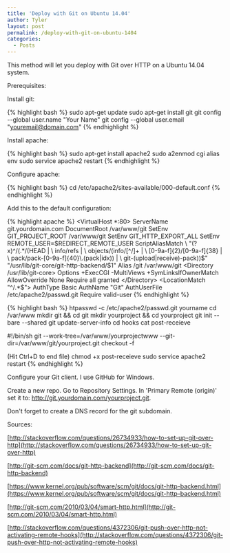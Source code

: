 ```yaml
---
title: 'Deploy with Git on Ubuntu 14.04'
author: Tyler
layout: post
permalink: /deploy-with-git-on-ubuntu-1404
categories:
  - Posts
---
```

This method will let you deploy with Git over HTTP on a Ubuntu 14.04 system.

Prerequisites:

Install git:

{% highlight bash %}
sudo apt-get update
sudo apt-get install git
git config --global user.name "Your Name"
git config --global user.email "youremail@domain.com"
{% endhighlight %}

Install apache:

{% highlight bash %}
sudo apt-get install apache2
sudo a2enmod cgi alias env
sudo service apache2 restart
{% endhighlight %}

Configure apache:

{% highlight bash %}
cd /etc/apache2/sites-available/000-default.conf
{% endhighlight %}

Add this to the default configuration:

{% highlight apache %}
<VirtualHost *:80>
   ServerName git.yourdomain.com
   DocumentRoot /var/www/git
   SetEnv GIT_PROJECT_ROOT /var/www/git
   SetEnv GIT_HTTP_EXPORT_ALL
   SetEnv REMOTE_USER=$REDIRECT_REMOTE_USER
   ScriptAliasMatch \
      "(?x)^/(.*/(HEAD | \
          info/refs | \
          objects/(info/[^/]+ | \
          [0-9a-f]{2}/[0-9a-f]{38} | \
          pack/pack-[0-9a-f]{40}\.(pack|idx)) | \
          git-(upload|receive)-pack))$" \
       "/usr/lib/git-core/git-http-backend/$1"
   Alias /git /var/www/git
   <Directory /usr/lib/git-core>
      Options +ExecCGI -MultiViews +SymLinksIfOwnerMatch
      AllowOverride None
      Require all granted
   </Directory>
   <LocationMatch "^/.*$">
      AuthType Basic
      AuthName "Git"
      AuthUserFile /etc/apache2/passwd.git
      Require valid-user
   </LocationMatch>
</VirtualHost>
{% endhighlight %}

{% highlight bash %}
htpasswd -c /etc/apache2/passwd.git yourname
cd /var/www
mkdir git && cd git
mkdir yourproject && cd yourproject
git init --bare --shared
git update-server-info
cd hooks
cat post-receieve

#!/bin/sh
git --work-tree=/var/www/yourprojectwww --git-dir=/var/www/git/yourproject.git checkout -f

(Hit Ctrl+D to end file)
chmod +x post-receieve
sudo service apache2 restart
{% endhighlight %}

Configure your Git client. I use GitHub for Windows.

Create a new repo.
Go to Repository Settings.
In 'Primary Remote (origin)' set it to:
http://git.yourdomain.com/yourproject.git.

Don't forget to create a DNS record for the git subdomain.


Sources:

[http://stackoverflow.com/questions/26734933/how-to-set-up-git-over-http](http://stackoverflow.com/questions/26734933/how-to-set-up-git-over-http)

[http://git-scm.com/docs/git-http-backend](http://git-scm.com/docs/git-http-backend)

[https://www.kernel.org/pub/software/scm/git/docs/git-http-backend.html](https://www.kernel.org/pub/software/scm/git/docs/git-http-backend.html)

[http://git-scm.com/2010/03/04/smart-http.html](http://git-scm.com/2010/03/04/smart-http.html)

[http://stackoverflow.com/questions/4372306/git-push-over-http-not-activating-remote-hooks](http://stackoverflow.com/questions/4372306/git-push-over-http-not-activating-remote-hooks)

